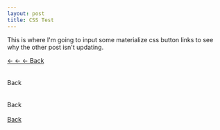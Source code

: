 ```yaml
---
layout: post
title: CSS Test
---
```


This is where I'm going to input some materialize css button links to see why the other post isn't updating. 

<div class="waves-effect waves-light btn">
	<a href="http://foundmonster.github.io">← ← ← Back</a>
</div>
<br>
<br>
<div class="waves-effect waves-light btn">Back</div>  
<br>
<br>
<a class="waves-effect waves-light btn">Back</a>
<br>
<br>
<a class="waves-effect waves-light btn" href="http://foundmonster.github.io">Back</a>
